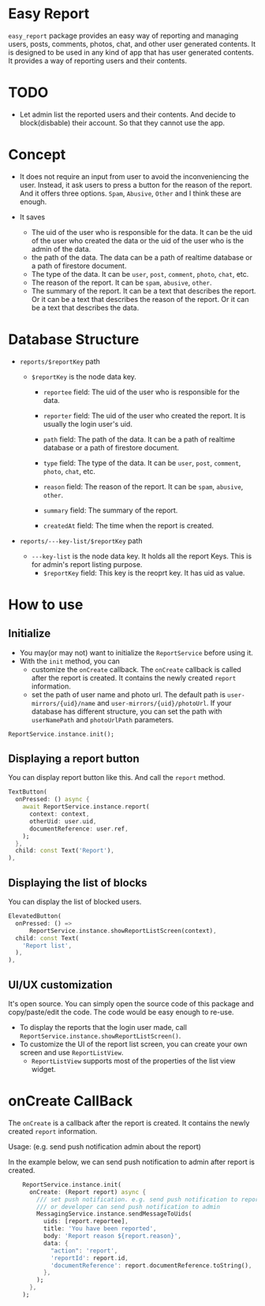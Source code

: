 # Easy Report

`easy_report` package provides an easy way of reporting and managing users, posts, comments, photos, chat, and other user generated contents. It is designed to be used in any kind of app that has user generated contents. It provides a way of reporting users and their contents.




# TODO

- Let admin list the reported users and their contents. And decide to block(disbable) their account. So that they cannot use the app.




# Concept

- It does not require an input from user to avoid the inconveniencing the user. Instead, it ask users to press a button for the reason of the report. And it offers three options. `Spam`, `Abusive`, `Other` and I think these are enough.

- It saves
  - The uid of the user who is responsible for the data. It can be the uid of the user who created the data or the uid of the user who is the admin of the data.
  - the path of the data. The data can be a path of realtime database or a path of firestore document.
  - The type of the data. It can be `user`, `post`, `comment`, `photo`, `chat`, etc.
  - The reason of the report. It can be `spam`, `abusive`, `other`.
  - The summary of the report. It can be a text that describes the report. Or it can be a text that describes the reason of the report. Or it can be a text that describes the data.


# Database Structure

- `reports/$reportKey` path
  - `$reportKey` is the node data key.
    - `reportee` field: The uid of the user who is responsible for the data.
    - `reporter` field: The uid of the user who created the report. It is usually the login user's uid.

    - `path` field: The path of the data. It can be a path of realtime database or a path of firestore document.
    - `type` field: The type of the data. It can be `user`, `post`, `comment`, `photo`, `chat`, etc.
    - `reason` field: The reason of the report. It can be `spam`, `abusive`, `other`.
    - `summary` field: The summary of the report.
    - `createdAt` field: The time when the report is created.

- `reports/---key-list/$reportKey` path
  - `---key-list` is the node data key. It holds all the report Keys. This is for admin's report listing purpose.
    - `$reportKey` field: This key is the reoprt key. It has uid as value.


# How to use

## Initialize

- You may(or may not) want to initialize the `ReportService` before using it.
- With the `init` method, you can
  - customize the `onCreate` callback. The `onCreate` callback is called after the report is created. It contains the newly created `report` information.
  - set the path of user name and photo url. The default path is `user-mirrors/{uid}/name` and `user-mirrors/{uid}/photoUrl`. If your database has different structure, you can set the path with `userNamePath` and `photoUrlPath` parameters.

```dart
ReportService.instance.init();
```

## Displaying a report button

You can display report button like this. And call the `report` method.

```dart
TextButton(
  onPressed: () async {
    await ReportService.instance.report(
      context: context,
      otherUid: user.uid,
      documentReference: user.ref,
    );
  },
  child: const Text('Report'),
),
```

## Displaying the list of blocks

You can display the list of blocked users.

```dart
ElevatedButton(
  onPressed: () =>
      ReportService.instance.showReportListScreen(context),
  child: const Text(
    'Report list',
  ),
),
```

## UI/UX customization

It's open source. You can simply open the source code of this package and copy/paste/edit the code. The code would be easy enough to re-use.

- To display the reports that the login user made, call `ReportService.instance.showReportListScreen()`.
- To customize the UI of the report list screen, you can create your own screen and use `ReportListView`.
  - `ReportListView` supports most of the properties of the list view widget.

# onCreate CallBack

The `onCreate` is a callback after the report is created. It contains the newly created `report` information.

Usage: (e.g. send push notification admin about the report)

In the example below, we can send push notification to admin after report is created.

```dart
    ReportService.instance.init(
      onCreate: (Report report) async {
        /// set push notification. e.g. send push notification to reportee
        /// or developer can send push notification to admin
        MessagingService.instance.sendMessageToUids(
          uids: [report.reportee],
          title: 'You have been reported',
          body: 'Report reason ${report.reason}',
          data: {
            "action": 'report',
            'reportId': report.id,
            'documentReference': report.documentReference.toString(),
          },
        );
      },
    );
```
